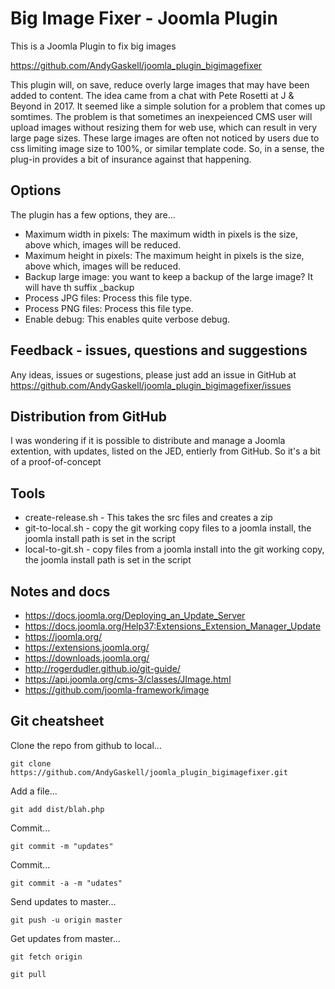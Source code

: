 # Big Image Fixer - Joomla Plugin
This is a Joomla Plugin to fix big images

https://github.com/AndyGaskell/joomla_plugin_bigimagefixer

This plugin will, on save, reduce overly large images that may have been added to content.  The idea came from a chat with Pete Rosetti at J & Beyond in 2017.  It seemed like a simple solution for a problem that comes up somtimes.  The problem is that sometimes an inexpeienced CMS user will upload images without resizing them for web use, which can result in very large page sizes.  These large images are often not noticed by users due to css limiting image size to 100%, or similar template code.  So, in a sense, the plug-in provides a bit of insurance against that happening.


## Options
The plugin has a few options, they are...
* Maximum width in pixels: The maximum width in pixels is the size, above which, images will be reduced.
* Maximum height in pixels: The maximum height in pixels is the size, above which, images will be reduced.
* Backup large image: you want to keep a backup of the large image? It will have th suffix _backup
* Process JPG files: Process this file type.
* Process PNG files: Process this file type.
* Enable debug: This enables quite verbose debug.


## Feedback - issues, questions and suggestions
Any ideas, issues or sugestions, please just add an issue in GitHub at https://github.com/AndyGaskell/joomla_plugin_bigimagefixer/issues


## Distribution from GitHub
I was wondering if it is possible to distribute and manage a Joomla extention, with updates, listed on the JED, entierly from GitHub. So it's a bit of a proof-of-concept


## Tools
* create-release.sh - This takes the src files and creates a zip
* git-to-local.sh - copy the git working copy files to a joomla install, the joomla install path is set in the script
* local-to-git.sh - copy files from a joomla install into the git working copy, the joomla install path is set in the script


## Notes and docs
* https://docs.joomla.org/Deploying_an_Update_Server
* https://docs.joomla.org/Help37:Extensions_Extension_Manager_Update
* https://joomla.org/
* https://extensions.joomla.org/
* https://downloads.joomla.org/
* http://rogerdudler.github.io/git-guide/
* https://api.joomla.org/cms-3/classes/JImage.html 
* https://github.com/joomla-framework/image 


## Git cheatsheet

Clone the repo from github to local...

`git clone https://github.com/AndyGaskell/joomla_plugin_bigimagefixer.git`

Add a file...

`git add dist/blah.php`

Commit...

`git commit -m "updates"`

Commit...

`git commit -a -m "udates"`

Send updates to master...

`git push -u origin master`

Get updates from master...

`git fetch origin`

`git pull`


